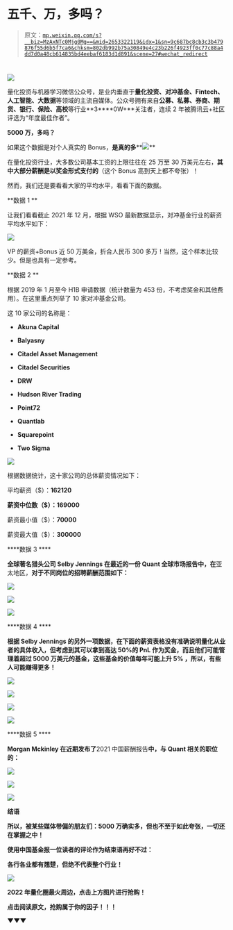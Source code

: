 # 五千、万，多吗？

> 原文：[`mp.weixin.qq.com/s?__biz=MzAxNTc0Mjg0Mg==&mid=2653322119&idx=1&sn=9c687bc8cb3c3b479876f55d6b5f7ca6&chksm=802db992b75a30849e4c23b226f4923ff0c77c88a4dd7d0a48cb614835bd4eebaf6183d1d891&scene=27#wechat_redirect`](http://mp.weixin.qq.com/s?__biz=MzAxNTc0Mjg0Mg==&mid=2653322119&idx=1&sn=9c687bc8cb3c3b479876f55d6b5f7ca6&chksm=802db992b75a30849e4c23b226f4923ff0c77c88a4dd7d0a48cb614835bd4eebaf6183d1d891&scene=27#wechat_redirect)

# 

![](img/817c601fc026ccfe2ee840069c1e016b.png)

量化投资与机器学习微信公众号，是业内垂直于**量化投资、对冲基金、Fintech、人工智能、大数据**等领域的主流自媒体。公众号拥有来自**公募、私募、券商、期货、银行、保险、高校**等行业**3****0W+**关注者，连续 2 年被腾讯云+社区评选为“年度最佳作者”。

**5000 万，多吗？**

如果这个数据是对个人真实的 Bonus，**是真的多****![](img/0ea1a12ae4188f732ace332015cbc8ff.png)**

在量化投资行业，大多数公司基本工资的上限往往在 25 万至 30 万美元左右，****其中大部分薪酬是以奖金形式支付的****（这个 Bonus 高到天上都不夸张）！

然而，我们还是要看看大家的平均水平，看看下面的数据。

**数据 1 **

让我们看看截止 2021 年 12 月，根据 WSO 最新数据显示，对冲基金行业的薪资平均水平如下：

![](img/70a6b4d01464e36db310215172713220.png)

VP 的薪资+Bonus 近 50 万美金，折合人民币 300 多万！当然，这个样本比较少。但是也具有一定参考。

**数据 2 **

根据 2019 年 1 月至今 H1B 申请数据（统计数量为 453 份，不考虑奖金和其他费用）。在这里重点列举了 10 家对冲基金公司。

这 10 家公司的名称是：

*   **Akuna Capital**

*   **Balyasny**

*   **Citadel Asset Management**

*   **Citadel Securities**

*   **DRW**

*   **Hudson River Trading**

*   **Point72**

*   **Quantlab**

*   **Squarepoint**

*   **Two Sigma**

![](img/d2f8d462d4747b61b95eb0673dbb1d55.png)

根据数据统计，这十家公司的总体薪资情况如下：

平均薪资（$）：**162120**

**薪资中位数（$）：**169000****

薪资最小值（$）：**70000**

薪资最大值（$）：**300000**

****数据 3 **** 

**全球著名猎头公司 Selby Jennings 在最近的一份 Quant 全球市场报告中，在**亚太地区，**对于不同岗位的招聘薪酬范围如下：**

**![](img/85f02f246d75fb83116843183dbf34a0.png)**

**![](img/0dc452dbf0a3916cb9ea496550def6f8.png)** 

**![](img/cf55f2045d28607a32d35c4ff4307f2e.png)**

****数据 4 ****

**根据 Selby Jennings 的另外一项数据，在下面的薪资表格没有准确说明量化从业者的具体收入，但考虑到其可以拿到高达 50%的 PnL 作为奖金，而且他们可能管理着超过 5000 万美元的基金，这些基金的价值每年可能上升 5% ，所以，有些人可能赚得更多！**

**![](img/2836fb1856baad02939781ca9cc7ae62.png)**

**![](img/0d447104d24676f1336d68a40988e812.png)**

**![](img/d3771155545c6aea1e48c9bf0109ea07.png)**

**![](img/85eac243e1cc37df4f7dcdd0a5bb0c5f.png)**

****数据 5 ****

**Morgan Mckinley 在近期发布了**2021 中国薪酬报告**中，与 Quant 相关的职位的：**

**![](img/530be0e71587506d8e819fd37ee97b4b.png)**

**![](img/400cae33e4f5b42f5df5955de1ab176d.png)**

**![](img/f0087bf6787a8e8636c335741399c89e.png)**

****结语****

**所以，被某些媒体带偏的朋友们：5000 万确实多，但也不至于如此夸张，一切还在掌握之中！**

**使用中国基金报一位读者的评论作为结束语再好不过：**

****各行各业都有翘楚，但绝不代表整个行业！****

****![](http://mp.weixin.qq.com/s?__biz=MzAxNTc0Mjg0Mg==&mid=2653321796&idx=1&sn=84f3845ae9a5109988e01f5188e6f0cf&chksm=802db851b75a3147b7d86f2d18171215f71fb490b2d9d585348a805c7a796ee8b0a1923ba3aa&scene=21#wechat_redirect)****

******2022 年量化圈最火周边，****点击上方图片****进行抢购！******

******点击阅读原文，抢购属于你的因子！！！******

****▼▼▼****